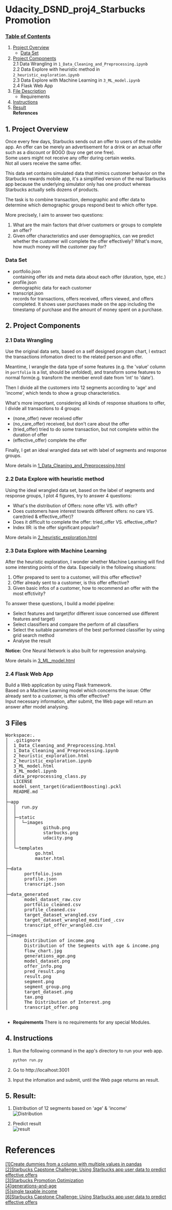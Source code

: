 # Udacity_DSND_proj4_Starbucks Promotion

### [Table of Contents](#Start)
1. [Project Overview](#Overview)
    - [Data Set](#Data)
2. [Project Components](#Components)  
    2.1 Data Wrangling in `1_Data_Cleaning_and_Preprocessing.ipynb`  
    2.2 Data Explore with heuristic method in `2_heuristic_exploration.ipynb`  
    2.3 Data Explore with Machine Learning in `3_ML_model.ipynb`  
    2.4 Flask Web App
3. [File Description](#Files)  
    - Requirements
4. [Instructions](#Instructions)
5. [Result](#Result)  
**References**



## 1. Project Overview <a name="Overview"></a>
Once every few days, Starbucks sends out an offer to users of the mobile app. An offer can be merely an advertisement for a drink or an actual offer such as a discount or BOGO (buy one get one free).   
Some users might not receive any offer during certain weeks.  
Not all users receive the same offer.

This data set contains simulated data that mimics customer behavior on the Starbucks rewards mobile app, it's a simplified version of the real Starbucks app because the underlying simulator only has one product whereas Starbucks actually sells dozens of products.

The task is to combine transaction, demographic and offer data to determine which demographic groups respond best to which offer type.

More precisely, I aim to answer two questions:  
1. What are the main factors that driver customers or groups to complete an offer?
2. Given offer characteristics and user demographics, can we predict whether the customer will complete the offer effectively? What's more, how much money will the customer pay for?


### Data Set<a name="Data"></a>
- portfolio.json  
    containing offer ids and meta data about each offer (duration, type, etc.)
- profile.json  
    demographic data for each customer
- transcript.json  
    records for transactions, offers received, offers viewed, and offers completed. It shows user purchases made on the app including the timestamp of purchase and the amount of money spent on a purchase.



## 2. Project Components <a name="Components"></a>
### 2.1 Data Wrangling
Use the original data sets, based on a self designed program chart, I extract the transactions infomation direct to the related person and offer.   

Meantime, I wrangle the data type of some features (e.g. the 'value' column in `portfolio` is a list, should be unfolded), and transform some features to normal form(e.g. transform the member enroll date from 'int' to 'date').  

Then I divide all the customers into 12 segments according to 'age' and 'income', which tends to show a group characteristics.   

What's more important, considering all kinds of response situations to offer, I divide all transactions to 4 groups:  
- (none_offer) never received offer
- (no_care_offer) received, but don't care about the offer
- (tried_offer) tried to do some transaction, but not complete within the duration of offer
- (effective_offer) complete the offer  

Finally, I get an ideal wrangled data set with label of segments and response groups.

More details in [1_Data_Cleaning_and_Preprocessing.html](./1_Data_Cleaning_and_Preprocessing.html)

### 2.2 Data Explore with heuristic method
Using the ideal wrangled data set, based on the label of segments and response groups, I plot 4 figures, try to answer 4 questions:  
- What's the distribution of Offers: none offer VS. with offer?
- Does customers have interest towards different offers: no care VS. care(tried & effective_offer)?
- Does it difficult to complete the offer: tried_offer VS. effective_offer?
- Index IIR: is the offer significant popular?  

More details in [2_heuristic_exploration.html](./2_heuristic_exploration.html)


### 2.3 Data Explore with Machine Learning
After the heuristic exploration, I wonder whether Machine Learning will find some intersting points of the data. Especially in the following situations:
1. Offer prepared to sent to a customer, will this offer effective?
2. Offer already sent to a customer, is this offer effective?
3. Given basic infos of a customer, how to recommend an offer with the most effctivity?

To answer these questions, I build a model pipeline:
- Select features and target(for different issue concerned use different features and target)
- Select classifiers and compare the perform of all classifiers
- Select the suitable parameters of the best performed classifier by using grid search method
- Analyse the result  

**Notice:** One Neural Network is also built for regeression analysing.

More details in [3_ML_model.html](./3_ML_model.html)


### 2.4 Flask Web App
Build a Web application by using Flask framework.  
Based on a Machine Learning model which concerns the issue: Offer already sent to a customer, is this offer effective?  
Input necessary information, after submit, the Web page will return an answer after model analysing.

## 3 Files <a name="FileDescription"></a>
<pre>
Workspace:.
│  .gitignore
│  1_Data_Cleaning_and_Preprocessing.html
│  1_Data_Cleaning_and_Preprocessing.ipynb
│  2_heuristic_exploration.html
│  2_heuristic_exploration.ipynb
│  3_ML_model.html
│  3_ML_model.ipynb
│  data_preprocessing_class.py
│  LICENSE
│  model_sent_target(GradientBoosting).pckl
│  README.md
│      
├─app
│  │  run.py
│  │  
│  ├─static
│  │  └─images
│  │          github.png
│  │          starbucks.png
│  │          udacity.png
│  │          
│  └─templates
│          go.html
│          master.html
│          
├─data
│      portfolio.json
│      profile.json
│      transcript.json
│      
├─data_generated
│      model_dataset_raw.csv
│      portfolio_cleaned.csv
│      profile_cleaned.csv
│      target_dataset_wrangled.csv
│      target_dataset_wrangled_modified_.csv
│      transcript_offer_wrangled.csv
│      
├─images
│      Distribution of income.png
│      Distribution of the Segments with age & income.png
│      flow_chart.jpg
│      generations_age.png
│      model_dataset.png
│      offer_info.png
│      pred_result.png
│      result.png
│      segment.png
│      segment_group.png
│      target_dataset.png
│      tax.png
│      The Distribution of Interest.png
│      transcript_offer.png   

</pre>


- **Requirements**
There is no requirements for any special Modules.


## 4. Instructions <a name="Instructions"></a>
1. Run the following command in the app's directory to run your web app.
    ```python
    python run.py
    ```

2. Go to http://localhost:3001

3. Input the infomation and submit, until the Web page returns an result.


## 5. Result: <a name="Result"></a>
1. Distribution of 12 segments based on 'age' & 'income'  
![Distribution](./images/result.png)

2. Predict result  
![result](./images/pred_result.png)

# References
[[1]Create dummies from a column with multiple values in pandas](https://intellipaat.com/community/32880/create-dummies-from-a-column-with-multiple-values-in-pandas)<br>
[[2]Starbucks Capstone Challenge: Using Starbucks app user data to predict effective offers](https://github.com/syuenloh/UdacityDataScientistCapstone/blob/master/Starbucks%20Capstone%20Challenge%20-%20Using%20Starbucks%20app%20user%20data%20to%20predict%20effective%20offers.ipynb)<br>
[[3]Starbucks Promotion Optimization](https://towardsdatascience.com/starbucks-promotion-optimization-ca56e29fb584)<br>
[[4]generations-and-age](https://www.pewresearch.org/topics/generations-and-age/)<br>
[[5]single taxable income](https://en.wikipedia.org/wiki/Income_tax_in_the_United_States#Marginal_tax_rates_for_2019)<br>
[[6]Starbucks Capstone Challenge: Using Starbucks app user data to predict effective offers](https://github.com/syuenloh/UdacityDataScientistCapstone/blob/master/Starbucks%20Capstone%20Challenge%20-%20Using%20Starbucks%20app%20user%20data%20to%20predict%20effective%20offers.ipynb)<br>
